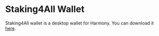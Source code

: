 # Staking4All Wallet

Staking4All wallet is a desktop wallet for Harmony. You can download it [here](https://www.staking4all.org/staking4all-wallet).
